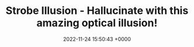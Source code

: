 ---
title: "Strobe Illusion - Hallucinate with this amazing optical illusion!"
link: "https://strobe.cool"
date: "2022-11-24 15:50:43 +0000"
---